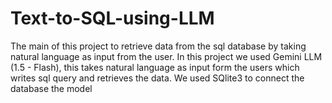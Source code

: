 # Text-to-SQL-using-LLM
The main of this project to retrieve data from the sql database by taking natural language as input from the user. In this project we used Gemini LLM (1.5 - Flash), this takes natural language as input form the users which writes sql query and retrieves the data. We used SQlite3 to connect the database the model 
